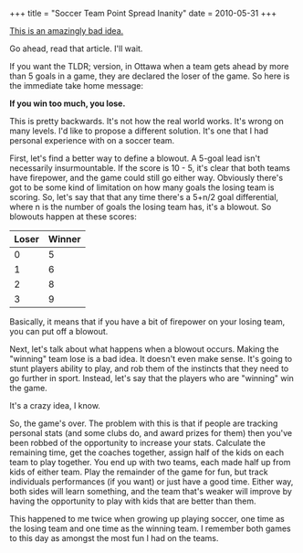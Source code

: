 +++
title = "Soccer Team Point Spread Inanity"
date = 2010-05-31
+++

[This is an amazingly bad idea.](http://www.cbc.ca/canada/ottawa/story/2010/05/31/ottawa-gloucester-dragons-soccer-point.html?ref=rss)

Go ahead, read that article. I'll wait.

If you want the TLDR; version, in Ottawa when a team gets ahead by more than 5 goals in a game, they are declared the loser of the game. So here is the immediate take home message:

**If you win too much, you lose.**

This is pretty backwards. It's not how the real world works. It's wrong on many levels. I'd like to propose a different solution. It's one that I had personal experience with on a soccer team.

First, let's find a better way to define a blowout. A 5-goal lead isn't necessarily insurmountable. If the score is 10 - 5, it's clear that both teams have firepower, and the game could still go either way. Obviously there's got to be some kind of limitation on how many goals the losing team is scoring. So, let's say that that any time there's a 5+n/2 goal differential, where n is the number of goals the losing team has, it's a blowout. So blowouts happen at these scores:

|Loser|Winner|
|-----|------|
| 0   |  5   |
| 1   |  6   |
| 2   |  8   |
| 3   |  9   |


Basically, it means that if you have a bit of firepower on your losing team, you can put off a blowout.

Next, let's talk about what happens when a blowout occurs. Making the "winning" team lose is a bad idea. It doesn't even make sense. It's going to stunt players ability to play, and rob them of the instincts that they need to go further in sport. Instead, let's say that the players who are "winning" win the game.

It's a crazy idea, I know.

So, the game's over. The problem with this is that if people are tracking personal stats (and some clubs do, and award prizes for them) then you've been robbed of the opportunity to increase your stats. Calculate the remaining time, get the coaches together, assign half of the kids on each team to play together. You end up with two teams, each made half up from kids of either team. Play the remainder of the game for fun, but track individuals performances (if you want) or just have a good time. Either way, both sides will learn something, and the team that's weaker will improve by having the opportunity to play with kids that are better than them.

This happened to me twice when growing up playing soccer, one time as the losing team and one time as the winning team. I remember both games to this day as amongst the most fun I had on the teams.
